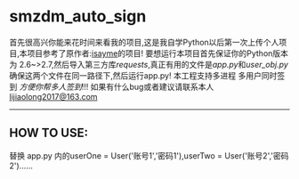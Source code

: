 # smzdm_auto_sign

  首先很高兴你能来花时间来看我的项目,这是我自学Python以后第一次上传个人项目,本项目参考了原作者:[isayme](https://github.com/isayme)的项目!
  要想运行本项目首先保证你的Python版本为 2.6~>2.7,然后导入第三方库*requests*,真正有用的文件是*app.py*和*user_obj.py*确保这两个文件在同一路径下,然后运行app.py!
  本工程支持多进程 多用户同时签到 *方便你帮多人签到*!!!
  如果有什么bug或者建议请联系本人 lijiaolong2017@163.com
  ***
  ## HOW TO USE:
  替换 app.py 内的userOne = User('账号1','密码1'),userTwo = User('账号2','密码2')......

